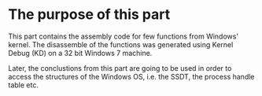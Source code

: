 # The purpose of this part 

This part contains the assembly code for few functions from Windows' kernel.
The disassemble of the functions was generated using Kernel Debug (KD) on a 32 bit Windows 7 machine.

Later, the conclustions from this part are going to be used in order to access the structures of the Windows OS, i.e. the SSDT, the process handle table etc.